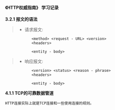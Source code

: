 #### 《HTTP权威指南》 学习记录

**3.2.1 报文的语法**
>- 请求报文:

                <method> <request - URL> <version>
                <headers>
                
                <entity - body>

            
>- 响应报文:

                <version> <status> <reason - phrase>
                <headers>
                
                <entity - body>
                
                
                
 **4.1.1 TCP的可靠数据管道** 

    HTTP连接实际上就是TCP连接和一些使用连接的规则。
